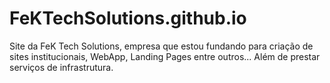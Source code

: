 # FeKTechSolutions.github.io
Site da FeK Tech Solutions, empresa que estou fundando para criação de sites institucionais, WebApp, Landing Pages entre outros... Além de prestar serviços de infrastrutura.
